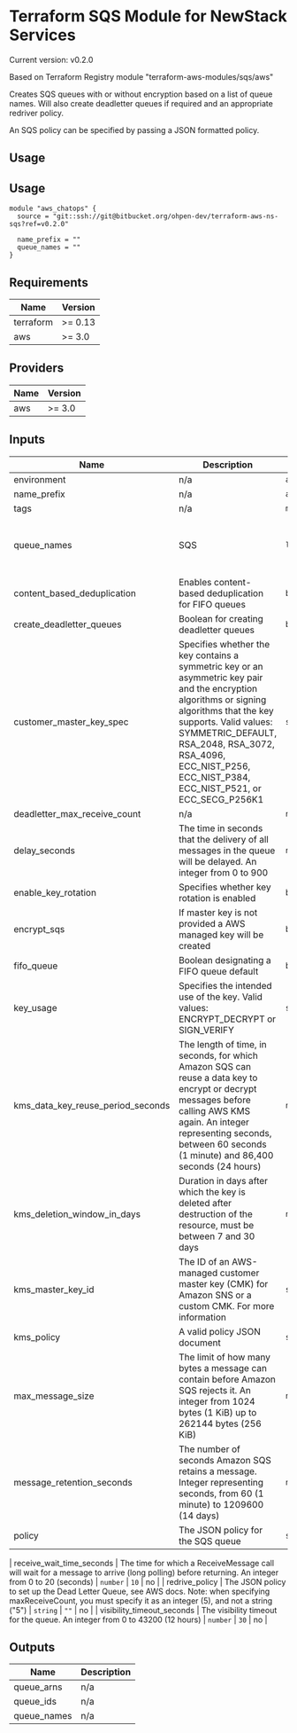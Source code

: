 # Terraform SQS Module for NewStack Services

Current version: v0.2.0

Based on Terraform Registry module "terraform-aws-modules/sqs/aws"

Creates SQS queues with or without encryption based on a list of queue names. Will also create deadletter queues if required and an appropriate redriver policy.

An SQS policy can be specified by passing a JSON formatted policy.


## Usage

## Usage

```(terraform)
module "aws_chatops" {
  source = "git::ssh://git@bitbucket.org/ohpen-dev/terraform-aws-ns-sqs?ref=v0.2.0"

  name_prefix = ""
  queue_names = ""
}
```


## Requirements

| Name | Version |
|------|---------|
| terraform | >= 0.13 |
| aws | >= 3.0 |

## Providers

| Name | Version |
|------|---------|
| aws | >= 3.0 |

## Inputs

| Name | Description | Type | Default | Required |
|------|-------------|------|---------|:--------:|
| environment | n/a | `any` | `""` | no |
| name\_prefix | n/a | `any` | n/a | yes |
| tags | n/a | `map` | `{}` | no |
| queue\_names | SQS | `list` | <pre>[<br>  "notify",<br>  "docs",<br>  "create"<br>]</pre> | no |
| content\_based\_deduplication | Enables content-based deduplication for FIFO queues | `bool` | `false` | no |
| create\_deadletter\_queues | Boolean for creating deadletter queues | `bool` | `true` | no |
| customer\_master\_key\_spec | Specifies whether the key contains a symmetric key or an asymmetric key pair and the encryption algorithms or signing algorithms that the key supports. Valid values: SYMMETRIC\_DEFAULT, RSA\_2048, RSA\_3072, RSA\_4096, ECC\_NIST\_P256, ECC\_NIST\_P384, ECC\_NIST\_P521, or ECC\_SECG\_P256K1 | `string` | `"SYMMETRIC_DEFAULT"` | no |
| deadletter\_max\_receive\_count | n/a | `number` | `4` | no |
| delay\_seconds | The time in seconds that the delivery of all messages in the queue will be delayed. An integer from 0 to 900 | `number` | `90` | no |
| enable\_key\_rotation | Specifies whether key rotation is enabled | `bool` | `true` | no |
| encrypt\_sqs | If master key is not provided a AWS managed key will be created | `bool` | `true` | no |
| fifo\_queue | Boolean designating a FIFO queue default | `bool` | `false` | no |
| key\_usage | Specifies the intended use of the key. Valid values: ENCRYPT\_DECRYPT or SIGN\_VERIFY | `string` | `"ENCRYPT_DECRYPT"` | no |
| kms\_data\_key\_reuse\_period\_seconds | The length of time, in seconds, for which Amazon SQS can reuse a data key to encrypt or decrypt messages before calling AWS KMS again. An integer representing seconds, between 60 seconds (1 minute) and 86,400 seconds (24 hours) | `number` | `300` | no |
| kms\_deletion\_window\_in\_days | Duration in days after which the key is deleted after destruction of the resource, must be between 7 and 30 days | `number` | `30` | no |
| kms\_master\_key\_id | The ID of an AWS-managed customer master key (CMK) for Amazon SNS or a custom CMK. For more information | `string` | `""` | no |
| kms\_policy | A valid policy JSON document | `string` | `""` | no |
| max\_message\_size | The limit of how many bytes a message can contain before Amazon SQS rejects it. An integer from 1024 bytes (1 KiB) up to 262144 bytes (256 KiB) | `number` | `2048` | no |
| message\_retention\_seconds | The number of seconds Amazon SQS retains a message. Integer representing seconds, from 60 (1 minute) to 1209600 (14 days) | `number` | `86400` | no |
| policy | The JSON policy for the SQS queue | `string` | `""` | no |

| receive\_wait\_time\_seconds | The time for which a ReceiveMessage call will wait for a message to arrive (long polling) before returning. An integer from 0 to 20 (seconds) | `number` | `10` | no |
| redrive\_policy | The JSON policy to set up the Dead Letter Queue, see AWS docs. Note: when specifying maxReceiveCount, you must specify it as an integer (5), and not a string ("5") | `string` | `""` | no |
| visibility\_timeout\_seconds | The visibility timeout for the queue. An integer from 0 to 43200 (12 hours) | `number` | `30` | no |

## Outputs

| Name | Description |
|------|-------------|
| queue\_arns | n/a |
| queue\_ids | n/a |
| queue\_names | n/a |

